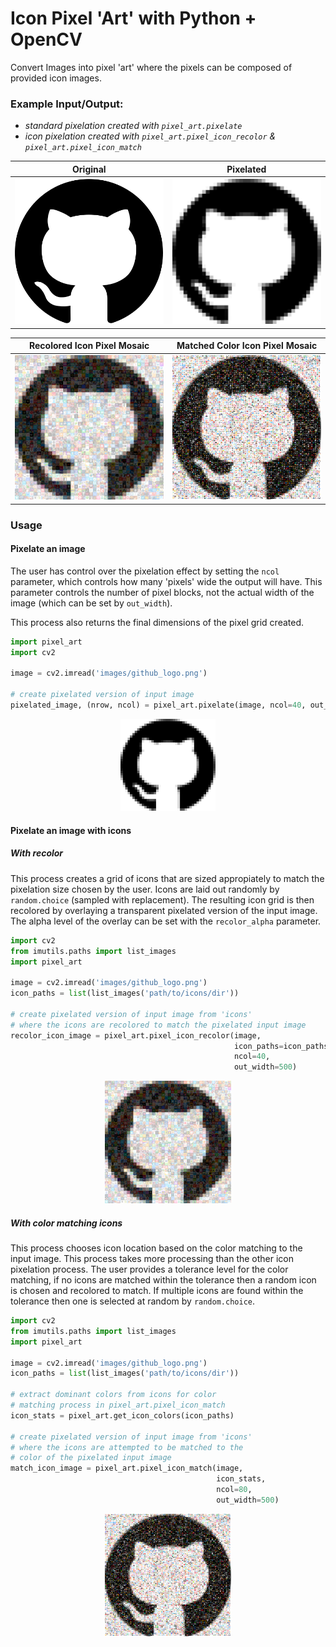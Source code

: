 # Icon Pixel 'Art' with Python + OpenCV

Convert Images into pixel 'art' where the pixels can be composed of provided icon images.

### Example Input/Output:

* _standard pixelation created with `pixel_art.pixelate`_
* _icon pixelation created with `pixel_art.pixel_icon_recolor` & `pixel_art.pixel_icon_match`_
  
Original   | Pixelated
:---------:|:-----------:
<img src='readme/github_logo.png' width = 250> | <img src='readme/github_logo_pixel.png' width = 250>

Recolored Icon Pixel Mosaic   | Matched Color Icon Pixel Mosaic
:----------------------------:|:-----------:
<img src='readme/github_logo_pixel_icon_recolor.png' width = 250> | <img src='readme/github_logo_pixel_icon_match_color.png' width = 250>

### Usage

#### Pixelate an image

The user has control over the pixelation effect by setting the `ncol` parameter, which controls how many 'pixels' wide the output will have.  This parameter controls the number of pixel blocks, not the actual width of the image (which can be set by `out_width`).

This process also returns the final dimensions of the pixel grid created.

```python
import pixel_art
import cv2

image = cv2.imread('images/github_logo.png')

# create pixelated version of input image
pixelated_image, (nrow, ncol) = pixel_art.pixelate(image, ncol=40, out_width=500)
```

<p align='center'>
 <img src='readme/github_logo_pixel.png' width=30%>
</p>

#### Pixelate an image with icons

##### With recolor

This process creates a grid of icons that are sized appropiately to match the pixelation size chosen by the user.  Icons are laid out randomly by `random.choice` (sampled with replacement).  The resulting icon grid is then recolored by overlaying a transparent pixelated version of the input image.  The alpha level of the overlay can be set with the `recolor_alpha` parameter.

```python
import cv2
from imutils.paths import list_images
import pixel_art

image = cv2.imread('images/github_logo.png')
icon_paths = list(list_images('path/to/icons/dir'))

# create pixelated version of input image from 'icons'
# where the icons are recolored to match the pixelated input image
recolor_icon_image = pixel_art.pixel_icon_recolor(image,
                                                  icon_paths=icon_paths,
                                                  ncol=40,
                                                  out_width=500)
```

<p align='center'>
 <img src='readme/github_logo_pixel_icon_recolor.png' width=40%>
</p>

##### With color matching icons

This process chooses icon location based on the color matching to the input image.  This process takes more processing than the other icon pixelation process.  The user provides a tolerance level for the color matching, if no icons are matched within the tolerance then a random icon is chosen and recolored to match.  If multiple icons are found within the tolerance then one is selected at random by `random.choice`.

```python
import cv2
from imutils.paths import list_images
import pixel_art

image = cv2.imread('images/github_logo.png')
icon_paths = list(list_images('path/to/icons/dir'))

# extract dominant colors from icons for color
# matching process in pixel_art.pixel_icon_match
icon_stats = pixel_art.get_icon_colors(icon_paths)

# create pixelated version of input image from 'icons'
# where the icons are attempted to be matched to the 
# color of the pixelated input image
match_icon_image = pixel_art.pixel_icon_match(image,
                                              icon_stats,
                                              ncol=80,
                                              out_width=500)
```

<p align='center'>
 <img src='readme/github_logo_pixel_icon_match_color.png' width=40%>
</p>
